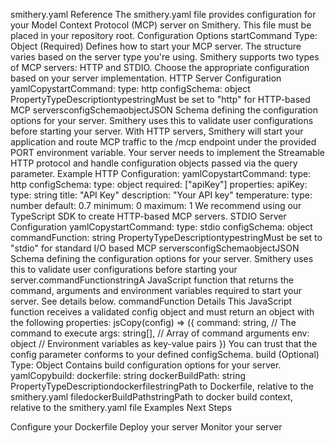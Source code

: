 smithery.yaml Reference
The smithery.yaml file provides configuration for your Model Context Protocol (MCP) server on Smithery. This file must be placed in your repository root.
Configuration Options
startCommand
Type: Object (Required)
Defines how to start your MCP server. The structure varies based on the server type you're using.
Smithery supports two types of MCP servers: HTTP and STDIO. Choose the appropriate configuration based on your server implementation.
HTTP Server Configuration
yamlCopystartCommand:
  type: http
  configSchema: object
PropertyTypeDescriptiontypestringMust be set to "http" for HTTP-based MCP serversconfigSchemaobjectJSON Schema defining the configuration options for your server. Smithery uses this to validate user configurations before starting your server.
With HTTP servers, Smithery will start your application and route MCP traffic to the /mcp endpoint under the provided PORT environment variable. Your server needs to implement the Streamable HTTP protocol and handle configuration objects passed via the query parameter.
Example HTTP Configuration:
yamlCopystartCommand:
  type: http
  configSchema:
    type: object
    required: ["apiKey"]
    properties:
      apiKey:
        type: string
        title: "API Key"
        description: "Your API key"
      temperature:
        type: number
        default: 0.7
        minimum: 0
        maximum: 1
We recommend using our TypeScript SDK to create HTTP-based MCP servers.
STDIO Server Configuration
yamlCopystartCommand:
  type: stdio
  configSchema: object
  commandFunction: string
PropertyTypeDescriptiontypestringMust be set to "stdio" for standard I/O based MCP serversconfigSchemaobjectJSON Schema defining the configuration options for your server. Smithery uses this to validate user configurations before starting your server.commandFunctionstringA JavaScript function that returns the command, arguments and environment variables required to start your server. See details below.
commandFunction Details
This JavaScript function receives a validated config object and must return an object with the following properties:
jsCopy(config) => ({
  command: string, // The command to execute
  args: string[],  // Array of command arguments
  env: object      // Environment variables as key-value pairs
})
You can trust that the config parameter conforms to your defined configSchema.
build (Optional)
Type: Object
Contains build configuration options for your server.
yamlCopybuild:
  dockerfile: string
  dockerBuildPath: string
PropertyTypeDescriptiondockerfilestringPath to Dockerfile, relative to the smithery.yaml filedockerBuildPathstringPath to docker build context, relative to the smithery.yaml file
Examples
Next Steps

Configure your Dockerfile
Deploy your server
Monitor your server
